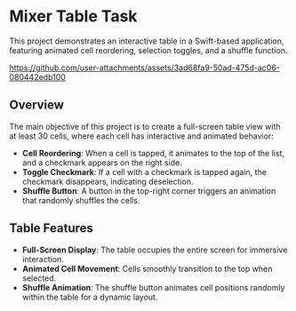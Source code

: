 # Mixer Table Task

This project demonstrates an interactive table in a Swift-based application, featuring animated cell reordering, selection toggles, and a shuffle function.


https://github.com/user-attachments/assets/3ad68fa9-50ad-475d-ac06-080442edb100


## Overview

The main objective of this project is to create a full-screen table view with at least 30 cells, where each cell has interactive and animated behavior:

- **Cell Reordering**: When a cell is tapped, it animates to the top of the list, and a checkmark appears on the right side.
- **Toggle Checkmark**: If a cell with a checkmark is tapped again, the checkmark disappears, indicating deselection.
- **Shuffle Button**: A button in the top-right corner triggers an animation that randomly shuffles the cells.

## Table Features

- **Full-Screen Display**: The table occupies the entire screen for immersive interaction.
- **Animated Cell Movement**: Cells smoothly transition to the top when selected.
- **Shuffle Animation**: The shuffle button animates cell positions randomly within the table for a dynamic layout.
